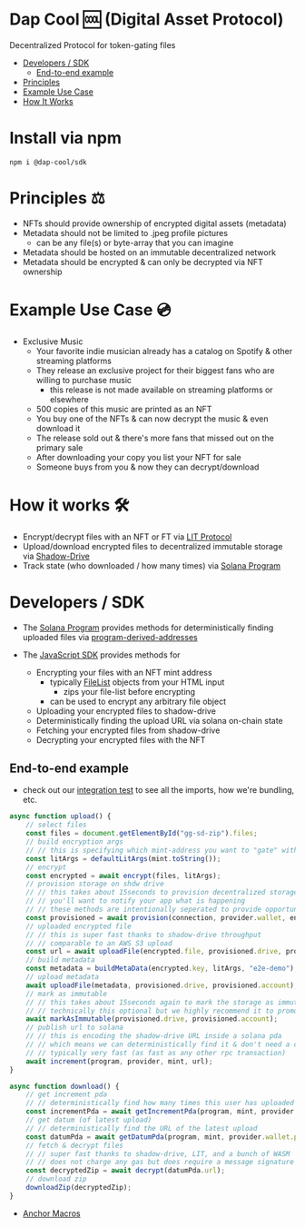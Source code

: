 # Dap Cool 🆒 (Digital Asset Protocol)

Decentralized Protocol for token-gating files

* [Developers / SDK](#developers--sdk)
    * [End-to-end example](#end-to-end-example)
* [Principles](#principles-)
* [Example Use Case](#example-use-case-)
* [How It Works](#how-it-works-%EF%B8%8F)

# Install via npm

```shell
npm i @dap-cool/sdk
```

# Principles ⚖️

* NFTs should provide ownership of encrypted digital assets (metadata)
* Metadata should not be limited to .jpeg profile pictures
    * can be any file(s) or byte-array that you can imagine
* Metadata should be hosted on an immutable decentralized network
* Metadata should be encrypted & can only be decrypted via NFT ownership

# Example Use Case 💿

* Exclusive Music
    * Your favorite indie musician already has a catalog on Spotify & other streaming platforms
    * They release an exclusive project for their biggest fans who are willing to purchase music
        * this release is not made available on streaming platforms or elsewhere
    * 500 copies of this music are printed as an NFT
    * You buy one of the NFTs & can now decrypt the music & even download it
    * The release sold out & there's more fans that missed out on the primary sale
    * After downloading your copy you list your NFT for sale
    * Someone buys from you & now they can decrypt/download

# How it works 🛠️

* Encrypt/decrypt files with an NFT or FT via [LIT Protocol](https://litprotocol.com/)
* Upload/download encrypted files to decentralized immutable storage
  via [Shadow-Drive](https://docs.genesysgo.com/shadow/)
* Track state (who downloaded / how many times) via [Solana Program](./programs/dap-protocol/src/lib.rs)

# Developers / SDK

* The [Solana Program](./programs/dap-protocol/src/lib.rs) provides methods for deterministically finding uploaded files
  via [program-derived-addresses](https://docs.solana.com/developing/programming-model/calling-between-programs#hash-based-generated-program-addresses)

* The [JavaScript SDK](./sdk/src/index.js) provides methods for
    * Encrypting your files with an NFT mint address
        * typically [FileList](https://developer.mozilla.org/en-US/docs/Web/API/FileList) objects from your HTML input
            * zips your file-list before encrypting
        * can be used to encrypt any arbitrary file object
    * Uploading your encrypted files to shadow-drive
    * Deterministically finding the upload URL via solana on-chain state
    * Fetching your encrypted files from shadow-drive
    * Decrypting your encrypted files with the NFT

## End-to-end example

* check out our [integration test](./it/src/index.js) to see all the imports, how we're bundling, etc.

```javascript
async function upload() {
    // select files
    const files = document.getElementById("gg-sd-zip").files;
    // build encryption args
    // // this is specifying which mint-address you want to "gate" with
    const litArgs = defaultLitArgs(mint.toString());
    // encrypt
    const encrypted = await encrypt(files, litArgs);
    // provision storage on shdw drive
    // // this takes about 15seconds to provision decentralized storage
    // // you'll want to notify your app what is happening
    // // these methods are intentionally seperated to provide opportunity to notify progress
    const provisioned = await provision(connection, provider.wallet, encrypted.file);
    // uploaded encrypted file
    // // this is super fast thanks to shadow-drive throughput
    // // comparable to an AWS S3 upload
    const url = await uploadFile(encrypted.file, provisioned.drive, provisioned.account);
    // build metadata
    const metadata = buildMetaData(encrypted.key, litArgs, "e2e-demo");
    // upload metadata
    await uploadFile(metadata, provisioned.drive, provisioned.account);
    // mark as immutable
    // // this takes about 15seconds again to mark the storage as immutable
    // // technically this optional but we highly recommend it to promote web3 ethos
    await markAsImmutable(provisioned.drive, provisioned.account);
    // publish url to solana
    // // this is encoding the shadow-drive URL inside a solana pda
    // // which means we can deterministically find it & don't need a centralized index
    // // typically very fast (as fast as any other rpc transaction)
    await increment(program, provider, mint, url);
}

async function download() {
    // get increment pda
    // // deterministically find how many times this user has uploaded behind this mint
    const incrementPda = await getIncrementPda(program, mint, provider.wallet.publicKey);
    // get datum (of latest upload)
    // // deterministically find the URL of the latest upload
    const datumPda = await getDatumPda(program, mint, provider.wallet.publicKey, incrementPda.increment);
    // fetch & decrypt files
    // // super fast thanks to shadow-drive, LIT, and a bunch of WASM
    // // does not charge any gas but does require a message signature (to prove ownership of the mint)
    const decryptedZip = await decrypt(datumPda.url);
    // download zip
    downloadZip(decryptedZip);
}
```

* [Anchor Macros](https://docs.rs/anchor-lang/latest/anchor_lang/derive.Accounts.html)
